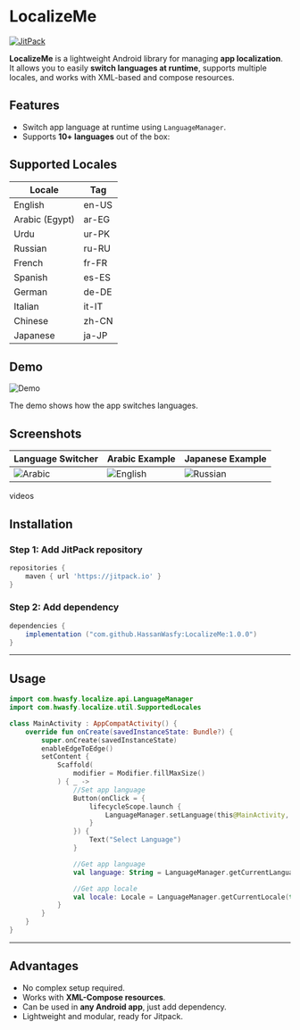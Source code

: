 # LocalizeMe

[![JitPack](https://img.shields.io/badge/jitpack-v1.0.0-blue)](https://jitpack.io/#HassanWasfy/LocalizeMe)

**LocalizeMe** is a lightweight Android library for managing **app localization**.  
It allows you to easily **switch languages at runtime**, supports multiple locales, and works with XML-based and compose resources.  

## Features

- Switch app language at runtime using `LanguageManager`.
- Supports **10+ languages** out of the box:
  
## Supported Locales

| Locale          | Tag    |
|-----------------|--------|
| English         | en-US  |
| Arabic (Egypt)  | ar-EG  |
| Urdu            | ur-PK  |
| Russian         | ru-RU  |
| French          | fr-FR  |
| Spanish         | es-ES  |
| German          | de-DE  |
| Italian         | it-IT  |
| Chinese         | zh-CN  |
| Japanese        | ja-JP  |


## Demo

![Demo](https://raw.githubusercontent.com/hassanwasfy/LocalizeMe/videos/showcase.gif)

The demo shows how the app switches languages.

## Screenshots

| Language Switcher | Arabic Example | Japanese Example |
|------------------|----------------|------------------|
| ![Arabic](https://github.com/hassanwasfy/LocalizeMe/tree/master/videos/arabic.png) | ![English](https://github.com/hassanwasfy/LocalizeMe/tree/master/videos/english.png) | ![Russian](https://https://github.com/hassanwasfy/LocalizeMe/tree/master/videos/russian.png) |


videos
## Installation

### Step 1: Add JitPack repository

```gradle
repositories {
    maven { url 'https://jitpack.io' }
}
```

### Step 2: Add dependency

```gradle
dependencies {
    implementation ("com.github.HassanWasfy:LocalizeMe:1.0.0")
}
```

---

## Usage

```kotlin
import com.hwasfy.localize.api.LanguageManager
import com.hwasfy.localize.util.SupportedLocales

class MainActivity : AppCompatActivity() {
    override fun onCreate(savedInstanceState: Bundle?) {
        super.onCreate(savedInstanceState)
        enableEdgeToEdge()
        setContent {
            Scaffold(
                modifier = Modifier.fillMaxSize()
            ) { _ ->
                //Set app language
                Button(onClick = {
                    lifecycleScope.launch {
                        LanguageManager.setLanguage(this@MainActivity, SupportedLocales.AR_EG)
                    }
                }) {
                    Text("Select Language")
                }

                //Get app language
                val language: String = LanguageManager.getCurrentLanguage(this)

                //Get app locale
                val locale: Locale = LanguageManager.getCurrentLocale(this).locale
            }
        }
    }
}
```

---

## Advantages

- No complex setup required.
- Works with **XML-Compose resources**.
- Can be used in **any Android app**, just add dependency.
- Lightweight and modular, ready for Jitpack.


